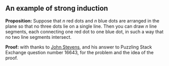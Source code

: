 ## An example of strong induction

**Proposition:** Suppose that $n$ red dots and $n$ blue dots are arranged in the plane so that
no three dots lie on a single line.  Then you can draw $n$ line segments, each connecting one red
dot to one blue dot, in such a way that no two line segments intersect.

**Proof:** with thanks to [John Stevens](https://puzzling.stackexchange.com/users/10261/john-stevens),
and his answer to Puzzling Stack Exchange question number 16643, for the problem and the idea of the proof.
